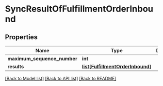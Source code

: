 # SyncResultOfFulfillmentOrderInbound

## Properties
Name | Type | Description | Notes
------------ | ------------- | ------------- | -------------
**maximum_sequence_number** | **int** |  | 
**results** | [**list[FulfillmentOrderInbound]**](FulfillmentOrderInbound.md) |  | 

[[Back to Model list]](../README.md#documentation-for-models) [[Back to API list]](../README.md#documentation-for-api-endpoints) [[Back to README]](../README.md)

